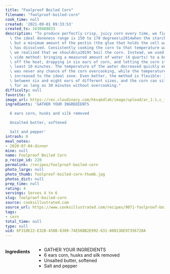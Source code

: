 ```yaml
---
title: "Foolproof Boiled Corn"
filename: "foolproof-boiled-corn"
cook_time: null
created: '2021-09-01 09:33:53'
created_ts: 1630488833
description: "To produce perfectly crisp, juicy corn every time, we figured out that\
  \ the ideal doneness range is 150 to 170 degrees\u2014when the starches have gelatinized\
  \ but a minimum amount of the pectin (the glue that holds the cell walls together)\
  \ has dissolved. Consistently cooking the corn to that temperature was easy once\
  \ we realized that we shouldn\u2019t boil the corn. Instead, we used a hack sous\
  \ vide method: bringing a measured amount of water (4 quarts) to a boil, shutting\
  \ off the heat, dropping in six ears of corn, and letting the corn stand for at\
  \ least 10 minutes. The temperature of the water decreased quickly enough that there\
  \ was never any chance of the corn overcooking, while the temperature of the corn\
  \ increased to the ideal zone. Even better, the method is flexible: It can accommodate\
  \ between six and eight ears of different sizes, and the corn can sit in the water\
  \ for as long as 30 minutes without overcooking."
difficulty: null
favorite: 0
image_url: https://res.cloudinary.com/hksqkdlah/image/upload/ar_1:1,c_fill,dpr_2.0,f_auto,fl_lossy.progressive.strip_profile,g_faces:auto,q_auto:low,w_344/31790_sfs-boiled-corn-19
ingredients: 'GATHER YOUR INGREDIENTS

  6 ears corn, husks and silk removed

  Unsalted butter, softened

  Salt and pepper'
intrash: 0
meal_notes:
- 2020-07-04-dinner
mine: null
name: Foolproof Boiled Corn
p_recipe_id: 220
permalink: /recipes/foolproof-boiled-corn
photo_large: null
photo_thumb: foolproof-boiled-corn-thumb.jpg
photos_dict: null
prep_time: null
rating: 4
servings: Serves 4 to 6
slug: foolproof-boiled-corn
source: cooksillustrated.com
source_url: https://www.cooksillustrated.com/recipes/9071-foolproof-boiled-corn?t=1593870284
tags:
- corn
total_time: null
type: null
uid: 6F310E22-E32B-458B-8309-74E56BB2E992-631-00013DE97356728A
---
```

<div class="columns large-7 small-12" id="writeup">	</div><!-- #writeup -->
</div><!-- #row-one -->
<div class="row" id="row-two">	<div class="columns large-4 small-12" id="ingredients"><h4>Ingredients</h4><div class="box box-ingredients content"><ul>
<li>GATHER YOUR INGREDIENTS</li>
<li>6 ears corn, husks and silk removed</li>
<li>Unsalted butter, softened</li>
<li>Salt and pepper</li>
</ul>
</div>	</div>	<div class="columns large-6 small-12" id="directions">	</div>